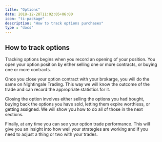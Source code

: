```yaml
---
title: "Options"
date: 2018-12-28T11:02:05+06:00
icon: "ti-package"
description: "How to track options purchases"
type : "docs"
---
```


## How to track options

Tracking options begins when you record an opening of your position. You open your option position by either selling one or more contracts, or buying one or more contracts.

Once you close your option contract with your brokarge, you will do the same on Nightingale Trading. This way we will know the outcome of the trade and can record the appropriate statistics for it.

Closing the option involves either selling the options you had bought, buying back the options you have sold, letting them expire worthless, or getting assigned. We will show you how to do all of those in the next sections.

Finally, at any time you can see your option trade performance. This will give you an insight into how well your strategies are working and if you need to adjust a thing or two with your trades.